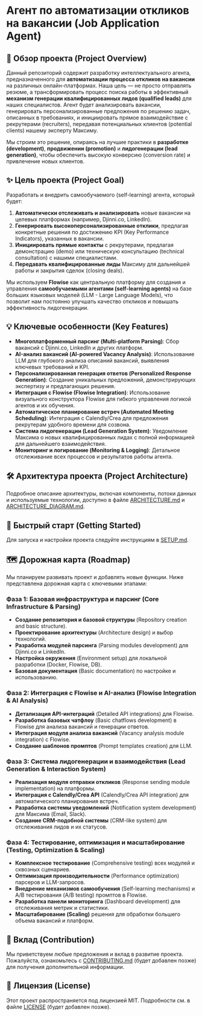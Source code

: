 # Агент по автоматизации откликов на вакансии (Job Application Agent)

## 🚀 Обзор проекта (Project Overview)

Данный репозиторий содержит разработку интеллектуального агента, предназначенного для **автоматизации процесса откликов на вакансии** на различных онлайн-платформах. Наша цель — не просто отправлять резюме, а трансформировать процесс поиска работы в эффективный **механизм генерации квалифицированных лидов (qualified leads)** для наших специалистов. Агент будет анализировать вакансии, генерировать персонализированные предложения по решению задач, описанных в требованиях, и инициировать прямое взаимодействие с рекрутерами (recruiters), передавая потенциальных клиентов (potential clients) нашему эксперту Максиму.

Мы строим это решение, опираясь на лучшие практики в **разработке (development)**, **продвижении (promotion)** и **лидогенерации (lead generation)**, чтобы обеспечить высокую конверсию (conversion rate) и привлечение новых клиентов.

## ✨ Цель проекта (Project Goal)

Разработать и внедрить самообучаемого (self-learning) агента, который будет:

1.  **Автоматически отслеживать и анализировать** новые вакансии на целевых платформах (например, Djinni.co, LinkedIn).
2.  **Генерировать высокоперсонализированные отклики**, предлагая конкретные решения по достижению KPI (Key Performance Indicators), указанных в вакансии.
3.  **Инициировать прямые контакты** с рекрутерами, предлагая демонстрацию (demo) или техническую консультацию (technical consultation) с нашими специалистами.
4.  **Передавать квалифицированные лиды** Максиму для дальнейшей работы и закрытия сделок (closing deals).

Мы используем **Flowise** как центральную платформу для создания и управления **самообучаемыми агентами (self-learning agents)** на базе больших языковых моделей (LLM - Large Language Models), что позволит нам постоянно улучшать качество откликов и повышать эффективность лидогенерации.

## 💡 Ключевые особенности (Key Features)

*   **Многоплатформенный парсинг (Multi-platform Parsing)**: Сбор вакансий с Djinni.co, LinkedIn и других платформ.
*   **AI-анализ вакансий (AI-powered Vacancy Analysis)**: Использование LLM для глубокого анализа описаний вакансий, выявления ключевых требований и KPI.
*   **Персонализированная генерация ответов (Personalized Response Generation)**: Создание уникальных предложений, демонстрирующих экспертизу и предлагающих решения.
*   **Интеграция с Flowise (Flowise Integration)**: Использование визуального конструктора Flowise для гибкого управления логикой агентов и их обучения.
*   **Автоматическое планирование встреч (Automated Meeting Scheduling)**: Интеграция с Calendly/Crea для предложения рекрутерам удобного времени для созвона.
*   **Система лидогенерации (Lead Generation System)**: Уведомление Максима о новых квалифицированных лидах с полной информацией для дальнейшего взаимодействия.
*   **Мониторинг и логирование (Monitoring & Logging)**: Детальное отслеживание всех процессов и результатов работы агента.

## 🛠️ Архитектура проекта (Project Architecture)

Подробное описание архитектуры, включая компоненты, потоки данных и используемые технологии, доступно в файле [ARCHITECTURE.md](ARCHITECTURE.md) и [ARCHITECTURE_DIAGRAM.md](ARCHITECTURE_DIAGRAM.md).

## 🚀 Быстрый старт (Getting Started)

Для запуска и настройки проекта следуйте инструкциям в [SETUP.md](SETUP.md).

## 🗺️ Дорожная карта (Roadmap)

Мы планируем развивать проект и добавлять новые функции. Ниже представлена дорожная карта с ключевыми этапами:

### **Фаза 1: Базовая инфраструктура и парсинг (Core Infrastructure & Parsing)**
*   **Создание репозитория и базовой структуры** (Repository creation and basic structure).
*   **Проектирование архитектуры** (Architecture design) и выбор технологий.
*   **Разработка модулей парсинга** (Parsing modules development) для Djinni.co и LinkedIn.
*   **Настройка окружения** (Environment setup) для локальной разработки (Docker, Flowise, DB).
*   **Базовая документация** (Basic documentation) по настройке и использованию.

### **Фаза 2: Интеграция с Flowise и AI-анализ (Flowise Integration & AI Analysis)**
*   **Детализация API-интеграций** (Detailed API integrations) для Flowise.
*   **Разработка базовых чатфлоу** (Basic chatflows development) в Flowise для анализа вакансий и генерации ответов.
*   **Интеграция модуля анализа вакансий** (Vacancy analysis module integration) с Flowise.
*   **Создание шаблонов промптов** (Prompt templates creation) для LLM.

### **Фаза 3: Система лидогенерации и взаимодействия (Lead Generation & Interaction System)**
*   **Реализация модуля отправки откликов** (Response sending module implementation) на платформы.
*   **Интеграция с Calendly/Crea API** (Calendly/Crea API integration) для автоматического планирования встреч.
*   **Разработка системы уведомлений** (Notification system development) для Максима (Email, Slack).
*   **Создание CRM-подобной системы** (CRM-like system) для отслеживания лидов и их статусов.

### **Фаза 4: Тестирование, оптимизация и масштабирование (Testing, Optimization & Scaling)**
*   **Комплексное тестирование** (Comprehensive testing) всех модулей и сквозных сценариев.
*   **Оптимизация производительности** (Performance optimization) парсеров и LLM-запросов.
*   **Внедрение механизмов самообучения** (Self-learning mechanisms) и A/B тестирования (A/B testing) промптов в Flowise.
*   **Разработка панели мониторинга** (Dashboard development) для отслеживания метрик и статистики.
*   **Масштабирование (Scaling)** решения для обработки большего объема вакансий и платформ.

## 🤝 Вклад (Contribution)

Мы приветствуем любые предложения и вклад в развитие проекта. Пожалуйста, ознакомьтесь с [CONTRIBUTING.md](CONTRIBUTING.md) (будет добавлен позже) для получения дополнительной информации.

## 📄 Лицензия (License)

Этот проект распространяется под лицензией MIT. Подробности см. в файле [LICENSE](LICENSE) (будет добавлен позже).


